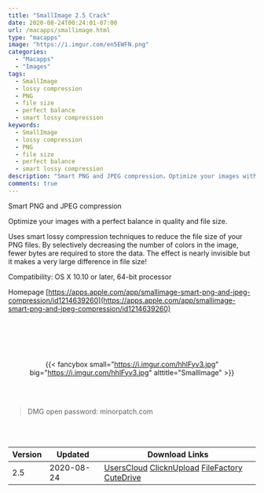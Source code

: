 ```yaml
---
title: "SmallImage 2.5 Crack"
date: 2020-08-24T00:24:01-07:00
url: /macapps/smallimage.html
type: "macapps"
image: "https://i.imgur.com/en5EWFN.png"
categories:
  - "Macapps"
  - "Images"
tags:
  - SmallImage
  - lossy compression
  - PNG
  - file size
  - perfect balance
  - smart lossy compression
keywords:
  - SmallImage
  - lossy compression
  - PNG
  - file size
  - perfect balance
  - smart lossy compression
description: "Smart PNG and JPEG compression，Optimize your images with a perfect balance in quality and file size."
comments: true
---
```


Smart PNG and JPEG compression

Optimize your images with a perfect balance in quality and file size.

Uses smart lossy compression techniques to reduce the file size of your PNG files. By selectively decreasing the number of colors in the image, fewer bytes are required to store the data. The effect is nearly invisible but it makes a very large difference in file size!

Compatibility: OS X 10.10 or later, 64-bit processor

Homepage [https://apps.apple.com/app/smallimage-smart-png-and-jpeg-compression/id1214639260](https://apps.apple.com/app/smallimage-smart-png-and-jpeg-compression/id1214639260)

<br/>
<br/>
<script async src="https://pagead2.googlesyndication.com/pagead/js/adsbygoogle.js"></script>
<ins class="adsbygoogle"
     style="display:block; text-align:center;"
     data-ad-layout="in-article"
     data-ad-format="fluid"
     data-ad-client="ca-pub-8746275014476192"
     data-ad-slot="5144997159"></ins>
<script>
     (adsbygoogle = window.adsbygoogle || []).push({});
</script>
<br/>
<br/>


<center>

{{< fancybox small="https://i.imgur.com/hhlFyv3.jpg" big="https://i.imgur.com/hhlFyv3.jpg" alttitle="SmallImage" >}}

</center>

<br/>
<br/>


> DMG open password: minorpatch.com

<br/>

<br/>
<div id="history_version" class="history_version">

| Version | Updated | Download Links |
| ---- | ---- | ---- |
| 2.5 | 2020-08-24 | [UsersCloud](https://ouo.io/Qz3nb7)   [ClicknUpload](https://ouo.io/lN23jp)   [FileFactory](https://ouo.io/UWqu8w)   [CuteDrive](https://ouo.io/j3dVQx) |

</div>

